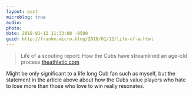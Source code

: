 ```yaml
---
layout: post
microblog: true
audio: 
photo: 
date: 2018-01-12 11:33:08 -0500
guid: http://frankm.micro.blog/2018/01/12/life-of-a.html
---
```

> Life of a scouting report: How the Cubs have streamlined an age-old process  [theathletic.com](https://theathletic.com/205906/2018/01/08/life-of-a-scouting-report-how-the-cubs-have-streamlined-an-age-old-process/)

Might be only significant to a life long Cub fan such as myself, but the statement in the article above about how the Cubs value players who hate to lose more than those who love to win really resonates. 
